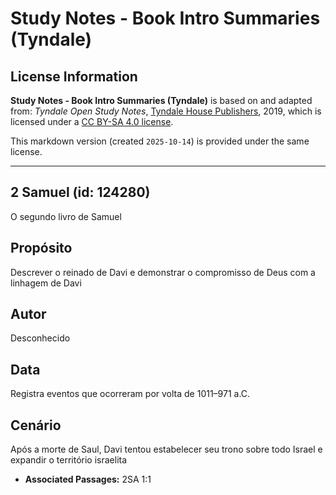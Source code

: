 # Study Notes - Book Intro Summaries (Tyndale)

## License Information

**Study Notes - Book Intro Summaries (Tyndale)** is based on and adapted from: _Tyndale Open Study Notes_, [Tyndale House Publishers](https://tyndaleopenresources.com/), 2019, which is licensed under a [CC BY-SA 4.0 license](https://creativecommons.org/licenses/by-sa/4.0/legalcode.en).

This markdown version (created `2025-10-14`) is provided under the same license.



--------------------------------

## 2 Samuel (id: 124280)

O segundo livro de Samuel

Propósito
---------

Descrever o reinado de Davi e demonstrar o compromisso de Deus com a linhagem de Davi

Autor
-----

Desconhecido

Data
----

Registra eventos que ocorreram por volta de 1011–971 a.C.

Cenário
-------

Após a morte de Saul, Davi tentou estabelecer seu trono sobre todo Israel e expandir o território israelita

* **Associated Passages:** 2SA 1:1

